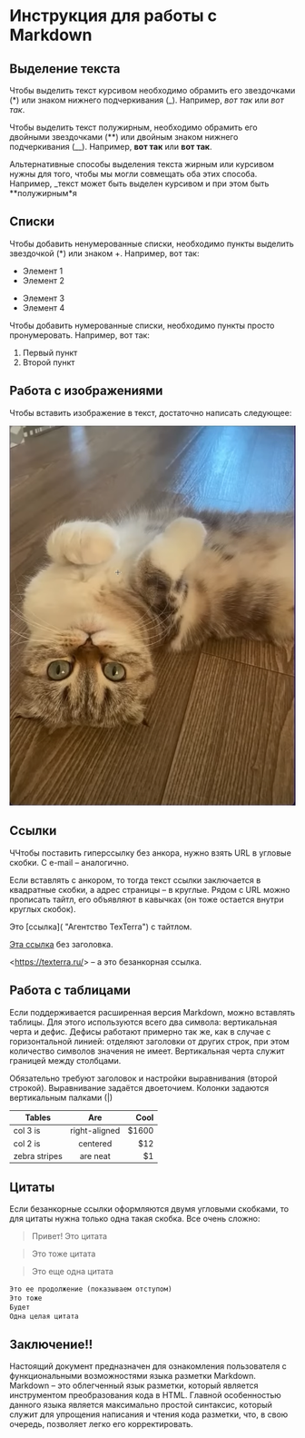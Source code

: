 # Инструкция для работы с Markdown

## Выделение текста

Чтобы выделить текст курсивом необходимо обрамить его звездочками (*) или знаком нижнего подчеркивания (_). Например, *вот так* или _вот так_.

Чтобы выделить текст полужирным, необходимо обрамить его двойными звездочками (**) или двойным знаком нижнего подчеркивания (__).
Например, **вот так** или __вот так__. 

Альтернативные способы выделения текста жирным или курсивом нужны для того, чтобы мы могли совмещать оба этих способа. Например, _текст может быть выделен курсивом и при этом быть **полужирным*я

## Списки

Чтобы добавить ненумерованные списки, необходимо пункты выделить звездочкой (*) или знаком +.
Например, вот так:
* Элемент 1
* Элемент 2
+ Элемент 3
+ Элемент 4

Чтобы добавить нумерованные списки, необходимо пункты просто пронумеровать.
Например, вот так:
1. Первый пункт
2. Второй пункт

## Работа с изображениями 

Чтобы вставить изображение в текст, достаточно написать следующее:

![Привет, это Кот!](Cat.png)

## Ссылки

ЧЧтобы поставить гиперссылку без анкора, нужно взять URL в угловые скобки. С e-mail – аналогично.

Если вставлять с анкором, то тогда текст ссылки заключается в квадратные скобки, а адрес страницы – в круглые. Рядом с URL можно прописать тайтл, его объявляют в кавычках (он тоже остается внутри круглых скобок).


Это [ссылка]( "Агентство TexTerra") с тайтлом.

[Эта ссылка](http://example.net/) без заголовка.

<https://texterra.ru/&gt; – а это безанкорная ссылка.

## Работа с таблицами

Если поддерживается расширенная версия Markdown, можно вставлять таблицы. Для этого используются всего два символа: вертикальная черта и дефис. Дефисы работают примерно так же, как в случае с горизонтальной линией: отделяют заголовки от других строк, при этом количество символов значения не имеет. Вертикальная черта служит границей между столбцами.

Обязательно требуют заголовок и настройки выравнивания (второй строкой). Выравнивание задаётся двоеточием. Колонки задаются вертикальным палками (|)

| Tables        | Are           | Cool  |
| ------------- |:-------------:| -----:|
| col 3 is      | right-aligned | $1600 |
| col 2 is      | centered      |   $12 |
| zebra stripes | are neat      |    $1 |

## Цитаты

Если безанкорные ссылки оформляются двумя угловыми скобками, то для цитаты нужна только одна такая скобка. Все очень сложно:

> Привет! Это цитата

> Это тоже цитата

> Это еще одна цитата

    Это ее продолжение (показываем отступом)   
    Это тоже
    Будет
    Одна целая цитата

## Заключение!!

Настоящий документ предназначен для ознакомления пользователя с функциональными возможностями языка разметки Markdown. Markdown – это облегченный язык разметки, который является инструментом преобразования кода в HTML. Главной особенностью данного языка является максимально простой синтаксис, который служит для упрощения написания и чтения кода разметки, что, в свою очередь, позволяет легко его корректировать. 
